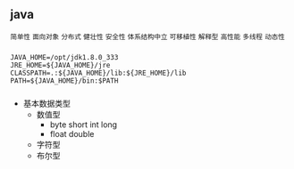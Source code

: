 ## java
`简单性` `面向对象` `分布式` `健壮性` `安全性` `体系结构中立` `可移植性` `解释型` `高性能` `多线程` `动态性`

###
```shell
JAVA_HOME=/opt/jdk1.8.0_333
JRE_HOME=${JAVA_HOME}/jre
CLASSPATH=.:${JAVA_HOME}/lib:${JRE_HOME}/lib
PATH=${JAVA_HOME}/bin:$PATH
```

###

* 基本数据类型
    * 数值型
        * byte short int long
        * float double
    * 字符型
    * 布尔型